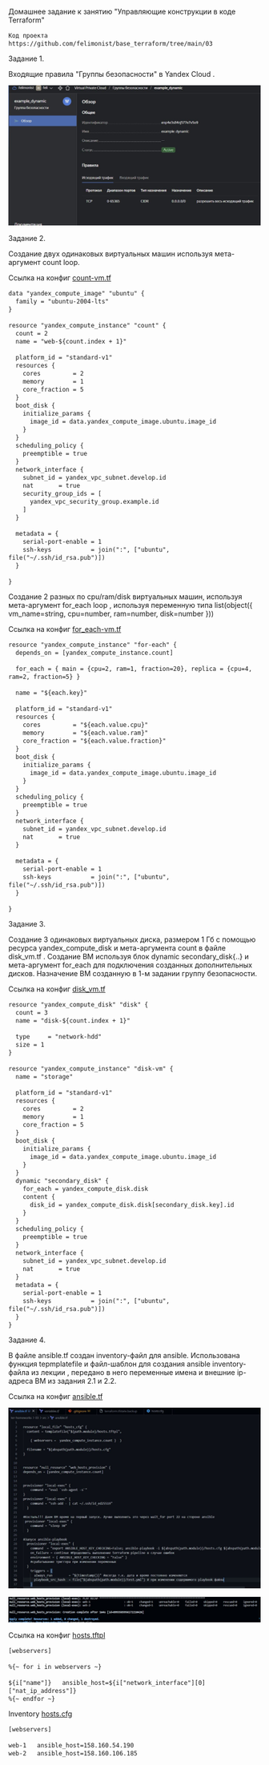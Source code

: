 Домашнее задание к занятию "Управляющие конструкции в коде Terraform"
```
Код проекта
https://github.com/felimonist/base_terraform/tree/main/03
```
Задание 1.

Входящие правила "Группы безопасности" в  Yandex Cloud .

![image](https://github.com/felimonist/base_terraform/blob/main/img/11.JPG)


Задание 2.

Создание двух одинаковых виртуальных машин используя мета-аргумент count loop.

Ссылка на конфиг [count-vm.tf](https://github.com/felimonist/base_terraform/blob/main/03/src/count-vm.tf)

```
data "yandex_compute_image" "ubuntu" {
  family = "ubuntu-2004-lts"
}

resource "yandex_compute_instance" "count" {
  count = 2
  name = "web-${count.index + 1}"

  platform_id = "standard-v1"
  resources {
    cores         = 2
    memory        = 1
    core_fraction = 5
  }
  boot_disk {
    initialize_params {
      image_id = data.yandex_compute_image.ubuntu.image_id
    }
  }
  scheduling_policy {
    preemptible = true
  }
  network_interface {
    subnet_id = yandex_vpc_subnet.develop.id
    nat       = true
    security_group_ids = [
      yandex_vpc_security_group.example.id
    ]
  }

  metadata = {
    serial-port-enable = 1
    ssh-keys           = join(":", ["ubuntu", file("~/.ssh/id_rsa.pub")])
  }

}

```
Создание 2 разных по cpu/ram/disk виртуальных машин, используя мета-аргумент for_each loop , используя переменную типа list(object({ vm_name=string, cpu=number, ram=number, disk=number }))

Ссылка на конфиг [for_each-vm.tf](https://github.com/felimonist/base_terraform/blob/main/03/src/for_each-vm.tf)

```
resource "yandex_compute_instance" "for-each" {
  depends_on = [yandex_compute_instance.count]

  for_each = { main = {cpu=2, ram=1, fraction=20}, replica = {cpu=4, ram=2, fraction=5} }

  name = "${each.key}"

  platform_id = "standard-v1"
  resources {
    cores         = "${each.value.cpu}"
    memory        = "${each.value.ram}"
    core_fraction = "${each.value.fraction}"
  }
  boot_disk {
    initialize_params {
      image_id = data.yandex_compute_image.ubuntu.image_id
    }
  }
  scheduling_policy {
    preemptible = true
  }
  network_interface {
    subnet_id = yandex_vpc_subnet.develop.id
    nat       = true
  }

  metadata = {
    serial-port-enable = 1
    ssh-keys           = join(":", ["ubuntu", file("~/.ssh/id_rsa.pub")])
  }

}

```
Задание 3.

Создание 3 одинаковых виртуальных диска, размером 1 Гб с помощью ресурса yandex_compute_disk и мета-аргумента count в файле disk_vm.tf .
Создание ВМ используя блок dynamic secondary_disk{..} и мета-аргумент for_each для подключения созданных дополнительных дисков.
Назначение ВМ созданную в 1-м задании группу безопасности.

Ссылка на конфиг [disk_vm.tf](https://github.com/felimonist/base_terraform/blob/main/03/src/disk_vm.tf)

```
resource "yandex_compute_disk" "disk" {
  count = 3
  name = "disk-${count.index + 1}"

  type     = "network-hdd"
  size = 1
}

resource "yandex_compute_instance" "disk-vm" {
  name = "storage"

  platform_id = "standard-v1"
  resources {
    cores         = 2
    memory        = 1
    core_fraction = 5
  }
  boot_disk {
    initialize_params {
      image_id = data.yandex_compute_image.ubuntu.image_id
    }
  }
  dynamic "secondary_disk" {
    for_each = yandex_compute_disk.disk
    content {
      disk_id = yandex_compute_disk.disk[secondary_disk.key].id
    }
  }
  scheduling_policy {
    preemptible = true
  }
  network_interface {
    subnet_id = yandex_vpc_subnet.develop.id
    nat       = true
  }
  metadata = {
    serial-port-enable = 1
    ssh-keys           = join(":", ["ubuntu", file("~/.ssh/id_rsa.pub")])
  }
}

```

Задание 4.

В файле ansible.tf создан inventory-файл для ansible. Использована функция tepmplatefile и файл-шаблон для создания ansible inventory-файла из лекции , передано в него переменные имена и внешние ip-адреса ВМ из задания 2.1 и 2.2.

Ссылка на конфиг [ansible.tf](https://github.com/felimonist/base_terraform/blob/main/03/src/ansible.tf)

![image](https://github.com/felimonist/base_terraform/blob/main/img/13.1.JPG)

![image](https://github.com/felimonist/base_terraform/blob/main/img/12.JPG)

Ссылка на конфиг [hosts.tftpl](https://github.com/felimonist/base_terraform/blob/main/03/src/hosts.tftpl)
```
[webservers]

%{~ for i in webservers ~}

${i["name"]}   ansible_host=${i["network_interface"][0]["nat_ip_address"]} 
%{~ endfor ~}
```
Inventory
[hosts.cfg](https://github.com/felimonist/base_terraform/blob/main/03/src/hosts.cfg)

```
[webservers]

web-1   ansible_host=158.160.54.190
web-2   ansible_host=158.160.106.185

```



